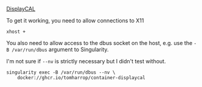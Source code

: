 [DisplayCAL](https://displaycal.net/)


To get it working, you need to allow connections to X11

```
xhost +
```

You also need to allow access to the dbus socket on the host, e.g. use the `-B /var/run/dbus` argument to Singularity.

I'm not sure if `--nv` is strictly necessary but I didn't test without.


```
singularity exec -B /var/run/dbus --nv \
    docker://ghcr.io/tomharrop/container-displaycal
```
